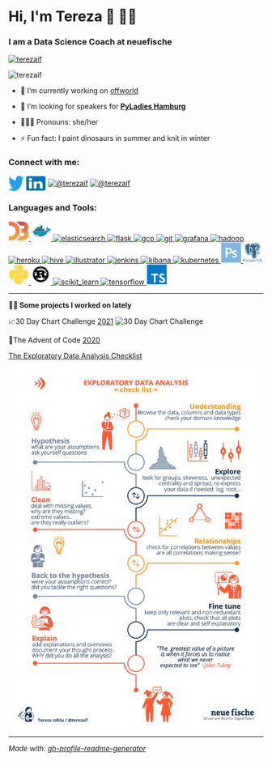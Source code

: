 
<h1 align="left">Hi, I'm Tereza 🐍 🖖🏽</h1>
<h3 align="left">I am a Data Science Coach at neuefische</h3>

<p align="left"> <a href="https://twitter.com/terezaif" target="blank"><img src="https://img.shields.io/twitter/follow/terezaif?logo=twitter&style=for-the-badge" alt="terezaif" /></a> </p>

<p align="left"> <img src="https://komarev.com/ghpvc/?username=terezaif&label=Profile%20views&color=0e75b6&style=flat" alt="terezaif" /> </p>


- 🔭 I’m currently working on [offworld](https://github.com/terezaif/offworld)

- 👯 I’m looking for speakers for [**PyLadies Hamburg**](https://hamburg.pyladies.com)
- 🙋🏻‍♀️ Pronouns: she/her
- ⚡ Fun fact: I paint dinosaurs in summer and knit in winter


<h3 align="left">Connect with me:</h3>
<p align="left">
<a href="https://twitter.com/terezaif" target="blank"><img align="center" src="https://github.com/devicons/devicon/blob/master/icons/twitter/twitter-original.svg" alt="terezaif" height="30"  /></a>
<a href="https://linkedin.com/in/tereza-iofciu" target="blank"><img align="center" src="https://github.com/devicons/devicon/blob/master/icons/linkedin/linkedin-original.svg" alt="tereza-iofciu" height="30" width="40" /></a>
<a href="https://medium.com/@terezaif" target="blank"><img align="center" src="https://cdn.jsdelivr.net/npm/simple-icons@3.0.1/icons/medium.svg" alt="@terezaif" height="30" width="40" /></a>
 <a href="https://observablehq.com/@terezaif" target="blank"><img align="center" src="https://static.observablehq.com/favicon-512.0667824687f99c942a02e06e2db1a060911da0bf3606671676a255b1cf97b4fe.png" alt="@terezaif" height="30" /></a>
</p>

<h3 align="left">Languages and Tools:</h3>
<p align="left">  <a href="https://d3js.org/" target="_blank"> <img src="https://github.com/devicons/devicon/blob/master/icons/d3js/d3js-original.svg" alt="d3js" width="40" height="40"/> </a> <a href="https://www.docker.com/" target="_blank"> <img src="https://github.com/devicons/devicon/blob/master/icons/docker/docker-original.svg" alt="docker" width="40" height="40"/> </a> <a href="https://www.elastic.co" target="_blank"> <img src="https://www.vectorlogo.zone/logos/elastic/elastic-icon.svg" alt="elasticsearch" width="40" height="40"/> </a> <a href="https://flask.palletsprojects.com/" target="_blank"> <img src="https://www.vectorlogo.zone/logos/pocoo_flask/pocoo_flask-icon.svg" alt="flask" width="40" height="40"/> </a> <a href="https://cloud.google.com" target="_blank"> <img src="https://www.vectorlogo.zone/logos/google_cloud/google_cloud-icon.svg" alt="gcp" width="40" height="40"/> </a> <a href="https://git-scm.com/" target="_blank"> <img src="https://www.vectorlogo.zone/logos/git-scm/git-scm-icon.svg" alt="git" width="40" height="40"/> </a> <a href="https://grafana.com" target="_blank"> <img src="https://www.vectorlogo.zone/logos/grafana/grafana-icon.svg" alt="grafana" width="40" height="40"/> </a> <a href="https://hadoop.apache.org/" target="_blank"> <img src="https://www.vectorlogo.zone/logos/apache_hadoop/apache_hadoop-icon.svg" alt="hadoop" width="40" height="40"/> </a> <a href="https://heroku.com" target="_blank"> <img src="https://www.vectorlogo.zone/logos/heroku/heroku-icon.svg" alt="heroku" width="40" height="40"/> </a> <a href="https://hive.apache.org/" target="_blank"> <img src="https://www.vectorlogo.zone/logos/apache_hive/apache_hive-icon.svg" alt="hive" width="40" height="40"/> </a> <a href="https://www.adobe.com/in/products/illustrator.html" target="_blank"> <img src="https://www.vectorlogo.zone/logos/adobe_illustrator/adobe_illustrator-icon.svg" alt="illustrator" width="40" height="40"/> </a>  <a href="https://www.jenkins.io" target="_blank"> <img src="https://www.vectorlogo.zone/logos/jenkins/jenkins-icon.svg" alt="jenkins" width="40" height="40"/> </a> <a href="https://www.elastic.co/kibana" target="_blank"> <img src="https://www.vectorlogo.zone/logos/elasticco_kibana/elasticco_kibana-icon.svg" alt="kibana" width="40" height="40"/> </a> <a href="https://kubernetes.io" target="_blank"> <img src="https://www.vectorlogo.zone/logos/kubernetes/kubernetes-icon.svg" alt="kubernetes" width="40" height="40"/> </a> <a href="https://www.photoshop.com/en" target="_blank"> <img src="https://github.com/devicons/devicon/blob/master/icons/photoshop/photoshop-plain.svg" alt="photoshop" width="40" height="40"/> </a> <a href="https://www.postgresql.org" target="_blank"> <img src="https://github.com/devicons/devicon/blob/master/icons/postgresql/postgresql-plain-wordmark.svg" alt="postgresql" width="40" height="40"/> </a>  <a href="https://www.python.org" target="_blank"> <img src="https://github.com/devicons/devicon/blob/master/icons/python/python-plain.svg" alt="python" width="40" height="40"/> </a>  <a href="https://www.rust-lang.org" target="_blank"> <img src="https://github.com/devicons/devicon/blob/master/icons/rust/rust-plain.svg" alt="rust" width="40" height="40"/> </a>  <a href="https://scikit-learn.org/" target="_blank"> <img src="https://upload.wikimedia.org/wikipedia/commons/0/05/Scikit_learn_logo_small.svg" alt="scikit_learn" width="40" height="40"/> </a> <a href="https://www.tensorflow.org" target="_blank"> <img src="https://www.vectorlogo.zone/logos/tensorflow/tensorflow-icon.svg" alt="tensorflow" width="40" height="40"/> </a> <a href="https://www.typescriptlang.org/" target="_blank"> <img src="https://github.com/devicons/devicon/blob/master/icons/typescript/typescript-plain.svg" alt="typescript" width="40" height="40"/> </a> </p>

---

**🐱‍💻 Some projects I worked on lately**

📈30 Day Chart Challenge [2021](https://observablehq.com/collection/@terezaif/30daychartchallenge)
![30 Day Chart Challenge](https://github.com/terezaif/30DayChartChallenge/blob/main/2021/30DayChartChallenge2021.png)

🎄The Advent of Code [2020](https://github.com/terezaif/adventofcode)

[The Exploratory Data Analysis Checklist](https://github.com/neuefische/datascience-infographics)

![EDA](https://raw.githubusercontent.com/neuefische/datascience-infographics/main/images/EDA_Checklist.png?raw=True&s=20)


---

<em>Made with: [gh-profile-readme-generator](https://rahuldkjain.github.io/gh-profile-readme-generator/)</em>
